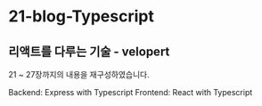 # 21-blog-Typescript

## 리액트를 다루는 기술 - velopert
21 ~ 27장까지의 내용을 재구성하였습니다.

Backend: Express with Typescript
Frontend: React with Typescript
